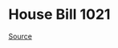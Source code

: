 # House Bill 1021

[Source](http://lawfilesext.leg.wa.gov/biennium/2023-24/Pdf/Bills/House%20Bills/1021.pdf)